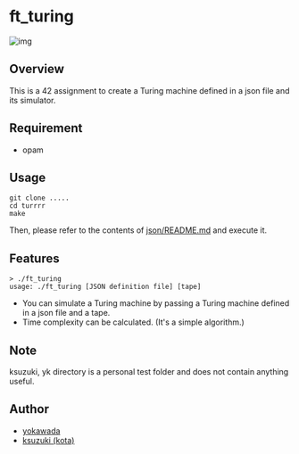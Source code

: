 # ft_turing

![img](https://github.com/corvvs/turrrr/tree/master/img/sample.png)

## Overview

This is a 42 assignment to create a Turing machine defined in a json file and its simulator.

## Requirement

- opam


## Usage

```
git clone .....
cd turrrr
make
```

Then, please refer to the contents of [json/README.md](https://github.com/corvvs/turrrr/tree/master/json) and execute it.

## Features

```
> ./ft_turing
usage: ./ft_turing [JSON definition file] [tape]
```

- You can simulate a Turing machine by passing a Turing machine defined in a json file and a tape.
- Time complexity can be calculated. (It's a simple algorithm.)

## Note

ksuzuki, yk directory is a personal test folder and does not contain anything useful.

## Author

- [yokawada](https://github.com/corvvs)
- [ksuzuki (kota)](https://twitter.com/Kotabrog)
